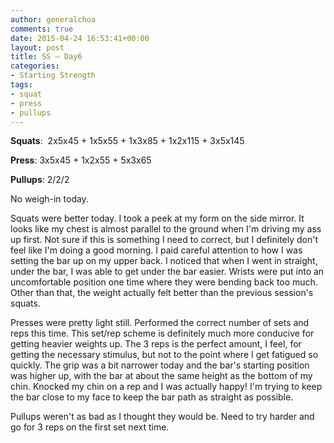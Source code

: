 ```yaml
---
author: generalchoa
comments: true
date: 2015-04-24 16:53:41+00:00
layout: post
title: SS – Day6
categories:
- Starting Strength
tags:
- squat
- press
- pullups
---
```


**Squats**:  2x5x45 + 1x5x55 + 1x3x85 + 1x2x115 + 3x5x145

**Press**:  3x5x45 + 1x2x55 + 5x3x65

**Pullups**:  2/2/2

No weigh-in today.

Squats were better today.  I took a peek at my form on the side mirror.  It looks like my chest is almost parallel to the ground when I'm driving my ass up
first.  Not sure if this is something I need to correct, but I definitely don't feel like I'm doing a good morning.  I paid careful attention to how I was
setting the bar up on my upper back.  I noticed that when I went in straight, under the bar, I was able to get under the bar easier.  Wrists were put into
an uncomfortable position one time where they were bending back too much.  Other than that, the weight actually felt better than the previous session's 
squats.

Presses were pretty light still.  Performed the correct number of sets and reps this time.  This set/rep scheme is definitely much more conducive for getting
heavier weights up.  The 3 reps is the perfect amount, I feel, for getting the necessary stimulus, but not to the point where I get fatigued so quickly.  The
grip was a bit narrower today and the bar's starting position was higher up, with the bar at about the same height as the bottom of my chin.  Knocked my chin
on a rep and I was actually happy!  I'm trying to keep the bar close to my face to keep the bar path as straight as possible.

Pullups weren't as bad as I thought they would be.  Need to try harder and go for 3 reps on the first set next time.